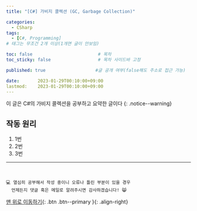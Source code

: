 ```yaml
---
title: "[C#] 가비지 콜렉션 (GC, Garbage Collection)"

categories:
  - CSharp
tags:
  - [C#, Programming]
# 태그는 무조건 2개 이상(1개면 글이 안보임)

toc: false                         # 목차
toc_sticky: false                  # 목차 사이드바 고정

published: true                   #글 공개 여부(false해도 주소로 접근 가능)

date:       2023-01-29T00:10:00+09:00
lastmod:    2023-01-29T00:10:00+09:00
---
```


<!-- description : 25자에서 160자 사이 -->
이 글은 C#의 가비지 콜렉션을 공부하고 요약한 글이다
{: .notice--warning}

## 작동 원리
1. 1번
2. 2번
3. 3번

***
<br>

    💻 열심히 공부해서 작성 중이니 오류나 틀린 부분이 있을 경우 
      언제든지 댓글 혹은 메일로 알려주시면 감사하겠습니다! 😸


[맨 위로 이동하기](#){: .btn .btn--primary }{: .align-right}